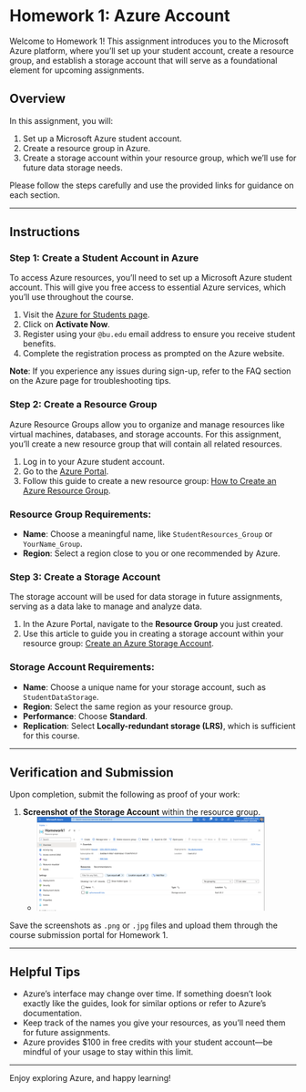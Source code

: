 # Homework 1: Azure Account

Welcome to Homework 1! This assignment introduces you to the Microsoft Azure platform, where you’ll set up your student account, create a resource group, and establish a storage account that will serve as a foundational element for upcoming assignments.

## Overview
In this assignment, you will:
1. Set up a Microsoft Azure student account.
2. Create a resource group in Azure.
3. Create a storage account within your resource group, which we’ll use for future data storage needs.

Please follow the steps carefully and use the provided links for guidance on each section.

---

## Instructions

### Step 1: Create a Student Account in Azure

To access Azure resources, you’ll need to set up a Microsoft Azure student account. This will give you free access to essential Azure services, which you’ll use throughout the course.

1. Visit the [Azure for Students page](https://azure.microsoft.com/en-us/free/students/).
2. Click on **Activate Now**.
3. Register using your `@bu.edu` email address to ensure you receive student benefits.
4. Complete the registration process as prompted on the Azure website.

**Note**: If you experience any issues during sign-up, refer to the FAQ section on the Azure page for troubleshooting tips.

### Step 2: Create a Resource Group

Azure Resource Groups allow you to organize and manage resources like virtual machines, databases, and storage accounts. For this assignment, you’ll create a new resource group that will contain all related resources.

1. Log in to your Azure student account.
2. Go to the [Azure Portal](https://portal.azure.com/).
3. Follow this guide to create a new resource group: [How to Create an Azure Resource Group](https://www.educative.io/answers/how-to-create-an-azure-resource-group-from-the-azure-portal).

### Resource Group Requirements:
- **Name**: Choose a meaningful name, like `StudentResources_Group` or `YourName_Group`.
- **Region**: Select a region close to you or one recommended by Azure.

### Step 3: Create a Storage Account

The storage account will be used for data storage in future assignments, serving as a data lake to manage and analyze data.

1. In the Azure Portal, navigate to the **Resource Group** you just created.
2. Use this article to guide you in creating a storage account within your resource group: [Create an Azure Storage Account](https://learn.microsoft.com/en-us/azure/storage/common/storage-account-create?tabs=azure-portal).

### Storage Account Requirements:
- **Name**: Choose a unique name for your storage account, such as `StudentDataStorage`.
- **Region**: Select the same region as your resource group.
- **Performance**: Choose **Standard**.
- **Replication**: Select **Locally-redundant storage (LRS)**, which is sufficient for this course.

---

## Verification and Submission

Upon completion, submit the following as proof of your work:

1. **Screenshot of the Storage Account** within the resource group.
   - ![Screenshot](../../images/hw1/hw1-screenshot.png)
   <style>
      img {
         width: 400px;
      }
   </style>

Save the screenshots as `.png` or `.jpg` files and upload them through the course submission portal for Homework 1.

---

## Helpful Tips

- Azure’s interface may change over time. If something doesn’t look exactly like the guides, look for similar options or refer to Azure’s documentation.
- Keep track of the names you give your resources, as you’ll need them for future assignments.
- Azure provides $100 in free credits with your student account—be mindful of your usage to stay within this limit.

---

Enjoy exploring Azure, and happy learning!